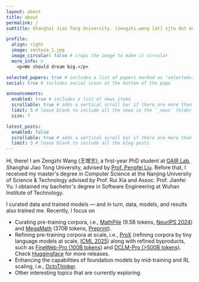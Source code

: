 ```yaml
---
layout: about
title: about
permalink: /
subtitle: Shanghai Jiao Tong University. (zengzhi.wang [at] sjtu dot edu dot cn). 

profile:
  align: right
  image: sentosa_1.jpg
  image_circular: false # crops the image to make it circular
  more_info: >
    <p>We should dream big.</p>

selected_papers: true # includes a list of papers marked as "selected={true}"
social: true # includes social icons at the bottom of the page

announcements:
  enabled: true # includes a list of news items
  scrollable: true # adds a vertical scroll bar if there are more than 3 news items
  limit: 5 # leave blank to include all the news in the `_news` folder
  size: 7

latest_posts:
  enabled: false
  scrollable: true # adds a vertical scroll bar if there are more than 3 new posts items
  limit: 3 # leave blank to include all the blog posts
---
```


Hi, there! I am Zengzhi Wang (王增志), a first-year PhD student at [GAIR Lab](https://plms.ai/), Shanghai Jiao Tong University, advised by [Prof. Pengfei Liu](http://pfliu.com/). Before that, I received my master's degree in Computer Science at the Nanjing University of Science & Technology advised by Prof. Rui Xia and Assoc. Prof. Jianfei Yu. I obtained my bachelor's degree in Software Engineering at Wuhan Institute of Technology.

I curated data and trained models — and in turn, data, models, and results also trained me. Recently, I focus on

- Curating pre-training corpora, i.e., [MathPile](https://github.com/GAIR-NLP/MathPile) (9.5B tokens, [NeurIPS 2024](https://openreview.net/pdf?id=RSvhU69sbG)) and [MegaMath](https://github.com/LLM360/MegaMath) (370B tokens, [Preprint](https://arxiv.org/abs/2504.02807)).
- Refining pre-training corpora at scale, i.e., [ProX](https://github.com/GAIR-NLP/ProX) (refining corpora by tiny language models at scale, [ICML 2025](https://arxiv.org/abs/2409.17115v2)) along with refined byproducts, such as [FineWeb-Pro (100B tokens)](https://huggingface.co/datasets/gair-prox/FineWeb-pro) and [DCLM-Pro (>500B tokens)](https://huggingface.co/datasets/gair-prox/DCLM-pro). Check [Huggingface](https://huggingface.co/gair-prox) for more releases.
- Enhancing the capabilities of foundation models by mid-training and RL scaling, i.e., [OctoThinker](https://tinyurl.com/OctoThinker).
- Other interesting topics that are currently exploring.